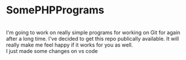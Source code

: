 # SomePHPPrograms
<br/>
I'm going to work on really simple programs for working on Git for again after a long time. I've decided to get this repo publically available. It will really make me feel happy if it works for you as well.
<br>
I just made some changes on vs code